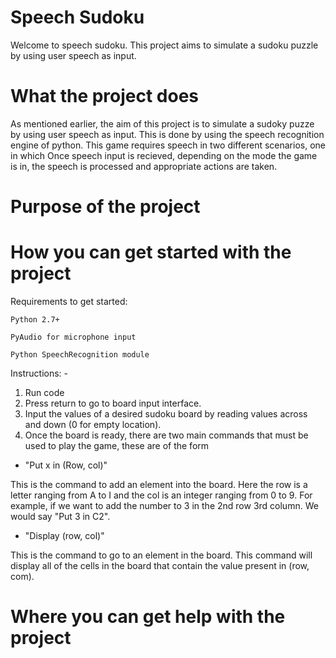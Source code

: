 # Speech Sudoku
Welcome to speech sudoku. This project aims to simulate a sudoku puzzle by using user speech as input.

# What the project does
As mentioned earlier, the aim of this project is to simulate a sudoky puzze by using user speech as input. This is done by using the speech recognition engine of python. This game requires speech in two different scenarios, one in which 
Once speech input is recieved, depending on the mode the game is in, the speech is processed and appropriate actions are taken. 


# Purpose of the project

# How you can get started with the project
  Requirements to get started: 
  
    Python 2.7+
    
    PyAudio for microphone input
    
    Python SpeechRecognition module
  
  Instructions: -
  1. Run code
  2. Press return to go to board input interface.
  3. Input the values of a desired sudoku board by reading values across and down (0 for empty location).
  4. Once the board is ready, there are two main commands that must be used to play the game, these are of the form
  * "Put x in (Row, col)"
  
  This is the command to add an element into the board. Here the row is a letter ranging from A to I and the col is an integer ranging from 0 to 9. For example, if we want to add the number to 3 in the 2nd row 3rd column. We would say "Put 3 in C2".
 
 * "Display (row, col)"
 
 This is the command to go to an element in the board. This command will display all of the cells in the board that contain the value present in (row, com).
  

# Where you can get help with the project
